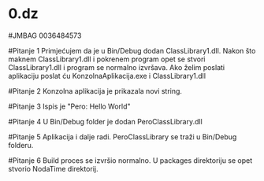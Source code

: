 # 0.dz
#JMBAG
0036484573

#Pitanje 1
Primjećujem da je u Bin/Debug dodan ClassLibrary1.dll.
Nakon što maknem ClassLibrary1.dll i pokrenem program opet se stvori ClassLibrary1.dll i program se normalno izvršava.
Ako želim poslati aplikaciju poslat ću KonzolnaAplikacija.exe i ClassLibrary1.dll

#Pitanje 2
Konzolna aplikacija je prikazala novi string.

#Pitanje 3
Ispis je "Pero: Hello World"

#Pitanje 4
U Bin/Debug folder je dodan PeroClassLibrary.dll

#Pitanje 5
Aplikacija i dalje radi. PeroClassLibrary se traži u Bin/Debug folderu.

#Pitanje 6
Build proces se izvršio normalno. U packages direktoriju se opet stvorio NodaTime direktorij.
